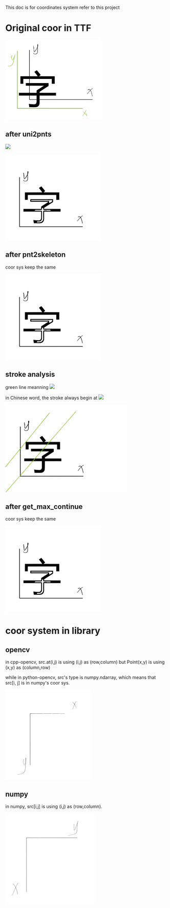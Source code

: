 This doc is for coordinates system refer to this project

# Original coor in TTF

![ttf coor](./images/ttf_coor.png)

## after uni2pnts

<img src="https://render.githubusercontent.com/render/math?math=\begin{cases}x = x'%2B\delta x \\y = y'%2B \delta y \end{cases}">




![0base coor](images/0base_coor.png)

## after pnt2skeleton

coor sys keep the same

![0base coor](images/0base_coor.png)

## stroke analysis

green line meanning 
<img src="https://render.githubusercontent.com/render/math?math=y = x %2B m \\ \rightarrow m = y - x ">


in Chinese word, the stroke always begin at
<img src="https://render.githubusercontent.com/render/math?math=argmax(m), y \in Y, x \in X.">


![stroke analysis](images/stroke%20analysis.png)

## after get_max_continue

coor sys keep the same

![0base coor](images/0base_coor.png)


# coor system in library

## opencv

in cpp-opencv, src.at(i,j) is using (i,j) as (row,column) but Point(x,y) is using (x,y) as (column,row)

while in python-opencv, src's type is numpy.ndarray, which means that src[i, j] is in numpy's coor sys.

![0base coor](images/opencv_coor1.png)

## numpy

in numpy, src[i,j] is using (i,j) as (row,column).


![0base coor](images/opencv_coor2.png)

